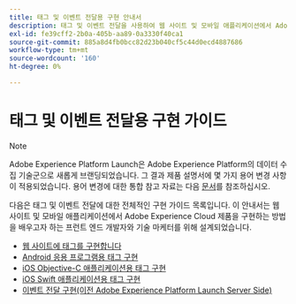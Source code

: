 ```yaml
---
title: 태그 및 이벤트 전달용 구현 안내서
description: 태그 및 이벤트 전달을 사용하여 웹 사이트 및 모바일 애플리케이션에서 Adobe Experience Cloud 제품을 구현하는 방법에 대해 알아봅니다.
exl-id: fe39cff2-2b0a-405b-aa89-0a3330f40ca1
source-git-commit: 885a8d4fb0bcc82d23b040cf5c44d0ecd4887686
workflow-type: tm+mt
source-wordcount: '160'
ht-degree: 0%

---
```


# 태그 및 이벤트 전달용 구현 가이드

>[!NOTE]
>
>Adobe Experience Platform Launch은 Adobe Experience Platform의 데이터 수집 기술군으로 새롭게 브랜딩되었습니다. 그 결과 제품 설명서에 몇 가지 용어 변경 사항이 적용되었습니다. 용어 변경에 대한 통합 참고 자료는 다음 [문서](../term-updates.md)를 참조하십시오.

다음은 태그 및 이벤트 전달에 대한 전체적인 구현 가이드 목록입니다. 이 안내서는 웹 사이트 및 모바일 애플리케이션에서 Adobe Experience Cloud 제품을 구현하는 방법을 배우고자 하는 프런트 엔드 개발자와 기술 마케터를 위해 설계되었습니다.

* [웹 사이트에 태그를 구현합니다](https://experienceleague.adobe.com/docs/platform-learn/implement-in-websites/overview.html)
* [Android 응용 프로그램용 태그 구현](https://experienceleague.adobe.com/docs/platform-learn/implement-in-mobile-android-apps/overview.html)
* [iOS Objective-C 애플리케이션용 태그 구현](https://experienceleague.adobe.com/docs/platform-learn/implement-in-mobile-ios-objective-c-apps/overview.html)
* [iOS Swift 애플리케이션용 태그 구현](https://experienceleague.adobe.com/docs/platform-learn/implement-in-mobile-ios-swift-apps/overview.html)
* [이벤트 전달 구현(이전 Adobe Experience Platform Launch Server Side)](https://experienceleague.adobe.com/docs/platform-learn/data-collection/event-forwarding/overview.html)
